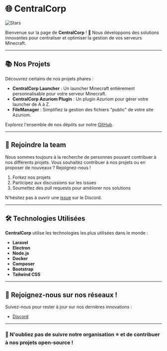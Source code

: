 # 🌐 CentralCorp

![Stars](https://img.shields.io/github/stars/CentralCorp)

Bienvenue sur la page de **CentralCorp** ! 🚀 Nous développons des solutions innovantes pour centraliser et optimiser la gestion de vos serveurs Minecraft.

---

## 📚 Nos Projets

Découvrez certains de nos projets phares :

- **CentralCorp Launcher** : Un launcher Minecraft entièrement personnalisable pour votre serveur Minecraft.
- **CentralCorp Azuriom Plugin** : Un plugin Azuriom pour gérer votre launcher de A à Z.
- **FileManager** : Simplifiez la gestion des fichiers "public" de votre site Azuriom.

Explorez l'ensemble de nos dépôts sur notre [GitHub](https://github.com/CentralCorp).

---

## 🤝 Rejoindre la team

Nous sommes toujours à la recherche de personnes pouvant contribuer à nos différents projets. Vous souhaitez contribuer à nos projets ou en proposer de nouveaux ? Rejoignez-nous !

1. Forkez nos projets
2. Participez aux discussions sur les issues
3. Soumettez des pull requests pour améliorer nos solutions

N'hésitez pas à ouvrir une [issue](https://discord.gg/VCmNXHvf77) sur le Discord.

---

## 🛠️ Technologies Utilisées

**CentralCorp** utilise les technologies les plus utilisées dans le monde  :

- **Laravel**
- **Electron**
- **Node.js**
- **Docker**
- **Composer**
- **Bootstrap**
-  **Tailwind CSS**

---

## 🌟 Rejoignez-nous sur nos réseaux !

Suivez-nous pour rester à jour sur nos dernières innovations :

- [Discord](https://discord.gg/VCmNXHvf77)

---

### 🌟 N'oubliez pas de suivre notre organisation ⭐ et de contribuer à nos projets open-source !
